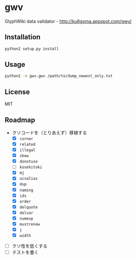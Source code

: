 # gwv
GlyphWiki data validator - http://ku6goma.appspot.com/gwv/

## Installation

```sh
python2 setup.py install
```


## Usage

```sh
python2 -m gwv.gwv /path/to/dump_newest_only.txt
```


## License

MIT


## Roadmap

- クソコードを（とりあえず）移植する
  - [x] `corner`
  - [x] `related`
  - [x] `illegal`
  - [x] `skew`
  - [x] `donotuse`
  - [ ] `kosekitoki`
  - [x] `mj`
  - [x] `ucsalias`
  - [x] `dup`
  - [x] `naming`
  - [x] `ids`
  - [x] `order`
  - [x] `delquote`
  - [x] `delvar`
  - [x] `numexp`
  - [x] `mustrenew`
  - [x] `j`
  - [x] `width`
- [ ] クソ性を低くする
- [ ] テストを書く
